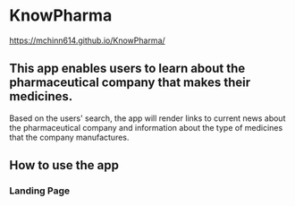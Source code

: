 # KnowPharma

https://mchinn614.github.io/KnowPharma/

## This app enables users to learn about the pharmaceutical company that makes their medicines. 

Based on the users' search, the app will render links to current news about the pharmaceutical company and information about the type of  medicines that the company manufactures.

## How to use the app

### Landing Page

